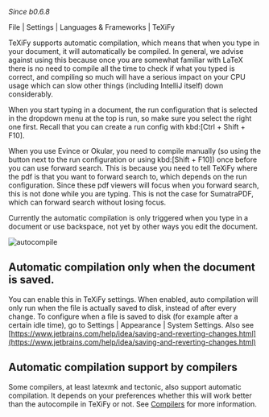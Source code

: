 _Since b0.6.8_

<ui-path>File | Settings | Languages & Frameworks | TeXiFy</ui-path>

TeXiFy supports automatic compilation, which means that when you type in your document, it will automatically be compiled.
In general, we advise against using this because once you are somewhat familiar with LaTeX there is no need to compile all the time to check if what you typed is correct, and compiling so much will have a serious impact on your CPU usage which can slow other things (including IntelliJ itself) down considerably.

When you start typing in a document, the run configuration that is selected in the dropdown menu at the top is run, so make sure you select the right one first.
Recall that you can create a run config with kbd:[Ctrl + Shift + F10].

When you use Evince or Okular, you need to compile manually (so using the button next to the run configuration or using kbd:[Shift + F10]) once before you can use forward search.
This is because you need to tell TeXiFy where the pdf is that you want to forward search to, which depends on the run configuration.
Since these pdf viewers will focus when you forward search, this is not done while you are typing.
This is not the case for SumatraPDF, which can forward search without losing focus.

Currently the automatic compilation is only triggered when you type in a document or use backspace, not yet by other ways you edit the document.

![autocompile](https://raw.githubusercontent.com/wiki/Hannah-Sten/TeXiFy-IDEA/Running/figures/autocompile.gif)

## Automatic compilation only when the document is saved.
You can enable this in TeXiFy settings.
When enabled, auto compilation will only run when the file is actually saved to disk, instead of after every change.
To configure when a file is saved to disk (for example after a certain idle time), go to <ui-path>Settings | Appearance | System Settings</ui-path>.
Also see [https://www.jetbrains.com/help/idea/saving-and-reverting-changes.html](https://www.jetbrains.com/help/idea/saving-and-reverting-changes.html)

## Automatic compilation support by compilers

Some compilers, at least latexmk and tectonic, also support automatic compilation.
It depends on your preferences whether this will work better than the autocompile in TeXiFy or not.
See [Compilers](Compilers) for more information.

